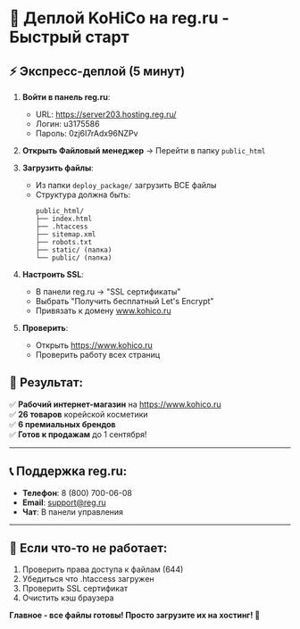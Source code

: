 
# 🎯 Деплой KoHiCo на reg.ru - Быстрый старт

## ⚡ Экспресс-деплой (5 минут)

1. **Войти в панель reg.ru**:
   - URL: https://server203.hosting.reg.ru/
   - Логин: u3175586
   - Пароль: 0zj6I7rAdx96NZPv

2. **Открыть Файловый менеджер** → Перейти в папку `public_html`

3. **Загрузить файлы**:
   - Из папки `deploy_package/` загрузить ВСЕ файлы
   - Структура должна быть:
     ```
     public_html/
     ├── index.html
     ├── .htaccess
     ├── sitemap.xml
     ├── robots.txt
     ├── static/ (папка)
     └── public/ (папка)
     ```

4. **Настроить SSL**:
   - В панели reg.ru → "SSL сертификаты"
   - Выбрать "Получить бесплатный Let's Encrypt"
   - Привязать к домену www.kohico.ru

5. **Проверить**:
   - Открыть https://www.kohico.ru
   - Проверить работу всех страниц

## 🎉 Результат:
✅ **Рабочий интернет-магазин** на https://www.kohico.ru  
✅ **26 товаров** корейской косметики  
✅ **6 премиальных брендов**  
✅ **Готов к продажам** до 1 сентября!  

---

## 📞 Поддержка reg.ru:
- **Телефон**: 8 (800) 700-06-08
- **Email**: support@reg.ru
- **Чат**: В панели управления

---

## 🔧 Если что-то не работает:
1. Проверить права доступа к файлам (644)
2. Убедиться что .htaccess загружен
3. Проверить SSL сертификат
4. Очистить кэш браузера

**Главное - все файлы готовы! Просто загрузите их на хостинг! 🚀**
